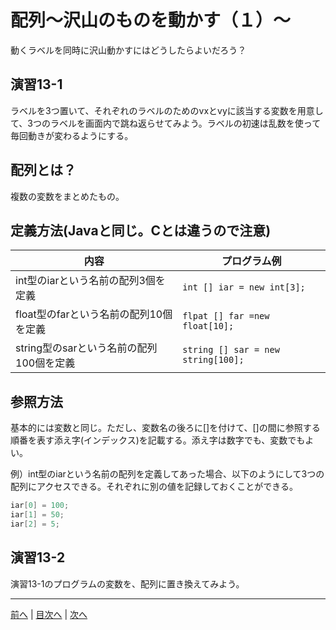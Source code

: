 # 配列～沢山のものを動かす（１）～
動くラベルを同時に沢山動かすにはどうしたらよいだろう？

## 演習13-1
ラベルを3つ置いて、それぞれのラベルのためのvxとvyに該当する変数を用意して、3つのラベルを画面内で跳ね返らせてみよう。ラベルの初速は乱数を使って毎回動きが変わるようにする。

## 配列とは？
複数の変数をまとめたもの。


## 定義方法(Javaと同じ。Cとは違うので注意)
|内容|プログラム例|
|---|-----------|
|int型のiarという名前の配列3個を定義|`int [] iar = new int[3];`|
|float型のfarという名前の配列10個を定義|`flpat [] far =new float[10];`|
|string型のsarという名前の配列100個を定義|`string [] sar = new string[100];`|

## 参照方法
基本的には変数と同じ。ただし、変数名の後ろに[]を付けて、[]の間に参照する順番を表す添え字(インデックス)を記載する。添え字は数字でも、変数でもよい。

例）int型のiarという名前の配列を定義してあった場合、以下のようにして3つの配列にアクセスできる。それぞれに別の値を記録しておくことができる。

```cs
iar[0] = 100;
iar[1] = 50;
iar[2] = 5;
```

## 演習13-2
演習13-1のプログラムの変数を、配列に置き換えてみよう。

---

[前へ](12.md) | [目次へ](README.md#%E7%9B%AE%E6%AC%A1) | [次へ](14.md)
